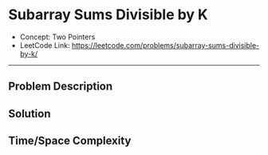 # Subarray Sums Divisible by K

- Concept: Two Pointers
- LeetCode Link: https://leetcode.com/problems/subarray-sums-divisible-by-k/

---

## Problem Description

## Solution

## Time/Space Complexity


